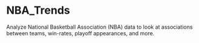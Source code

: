 # NBA_Trends
Analyze National Basketball Association (NBA) data to look at associations between teams, win-rates, playoff appearances, and more.

